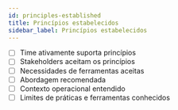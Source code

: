 ```yaml
---
id: principles-established
title: Princípios estabelecidos
sidebar_label: Princípios estabelecidos
---
```


- [ ] Time ativamente suporta princípios
- [ ] Stakeholders aceitam os princípios
- [ ] Necessidades de ferramentas aceitas 
- [ ] Abordagem recomendada 
- [ ] Contexto operacional entendido 
- [ ] Limites de práticas e ferramentas conhecidos 